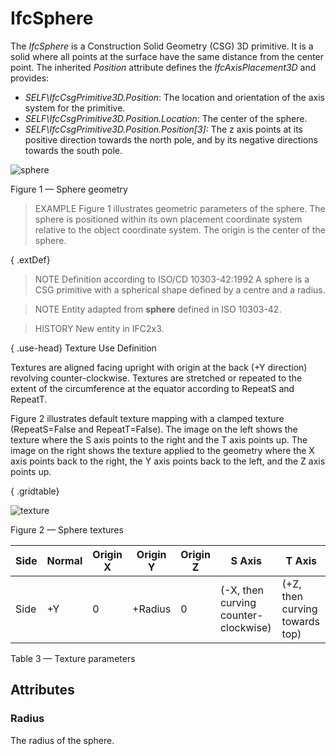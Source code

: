 # IfcSphere

The _IfcSphere_ is a Construction Solid Geometry (CSG) 3D primitive. It is a solid where all points at the surface have the same distance from the center point. The inherited _Position_ attribute defines the _IfcAxisPlacement3D_ and provides:

* _SELF\IfcCsgPrimitive3D.Position_: The location and orientation of the axis system for the primitive.
* _SELF\IfcCsgPrimitive3D.Position.Location_: The center of the sphere.
* _SELF\IfcCsgPrimitive3D.Position.Position[3]:_ The z axis points at its positive direction towards the north pole, and by its negative directions towards the south pole.

![sphere](../../../../figures/ifcsphere-layout1.png)

Figure 1 &mdash; Sphere geometry

> EXAMPLE  Figure 1 illustrates geometric parameters of the sphere. The sphere is positioned within its own placement coordinate system relative to the object coordinate system. The origin is the center of the sphere.

{ .extDef}
> NOTE  Definition according to ISO/CD 10303-42:1992
> A sphere is a CSG primitive with a spherical shape defined by a centre and a radius.

> NOTE  Entity adapted from **sphere** defined in ISO 10303-42.

> HISTORY  New entity in IFC2x3.

{ .use-head}
Texture Use Definition

Textures are aligned facing upright with origin at the back (+Y direction) revolving counter-clockwise. Textures are stretched or repeated to the extent of the circumference at the equator according to RepeatS and RepeatT.

Figure 2 illustrates default texture mapping with a clamped texture (RepeatS=False and RepeatT=False). The image on the left shows the texture where the S axis points to the right and the T axis points up. The image on the right shows the texture applied to the geometry where the X axis points back to the right, the Y axis points back to the left, and the Z axis points up.

{ .gridtable}

![texture](../../../../figures/ifcsphere-texture.png)

Figure 2 &mdash; Sphere textures


|Side|Normal|Origin X|Origin Y|Origin Z|S Axis|T Axis|
|--- |--- |--- |--- |--- |--- |--- |
|Side|+Y|0|+Radius|0|(-X, then curving counter-clockwise)|(+Z, then curving towards top)|

Table 3 &mdash; Texture parameters

## Attributes

### Radius
The radius of the sphere.
